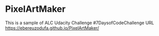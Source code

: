 # PixelArtMaker
This is a sample of ALC Udacity Challenge #7DaysofCodeChallenge
URL https://ebereuzodufa.github.io/PixelArtMaker/

